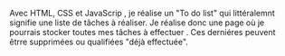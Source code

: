Avec HTML,  CSS et JavaScrip , je réalise un  "To do list" qui littéralemnt signifie  une liste de tâches à  réaliser.
Je réalise donc une page  où je pourrais stocker toutes mes tâches à effectuer .  Ces derniéres peuvent  êtrre supprimées ou  qualifiées "déjà effectuée".
